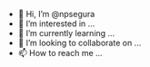 - 👋 Hi, I’m @npsegura
- 👀 I’m interested in ...
- 🌱 I’m currently learning ...
- 💞️ I’m looking to collaborate on ...
- 📫 How to reach me ...

<!---
npsegura/npsegura is a ✨ special ✨ repository because its `README.md` (this file) appears on your GitHub profile.
You can click the Preview link to take a look at your changes.
--->
